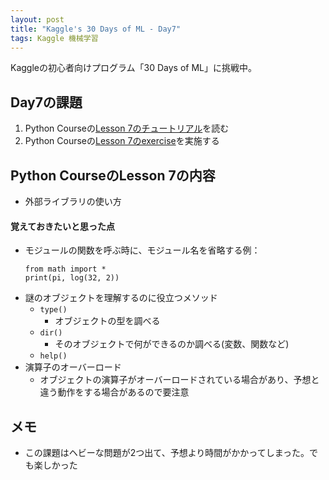 ```yaml
---
layout: post
title: "Kaggle's 30 Days of ML - Day7"
tags: Kaggle 機械学習
---
```


Kaggleの初心者向けプログラム「30 Days of ML」に挑戦中。  

## Day7の課題

1. Python Courseの[Lesson 7のチュートリアル](https://www.kaggle.com/colinmorris/working-with-external-libraries)を読む
1. Python Courseの[Lesson 7のexercise](https://www.kaggle.com/kernels/fork/1275190)を実施する

## Python CourseのLesson 7の内容

+ 外部ライブラリの使い方

#### 覚えておきたいと思った点

+ モジュールの関数を呼ぶ時に、モジュール名を省略する例：
    ```
    from math import *
    print(pi, log(32, 2))
    ```
+ 謎のオブジェクトを理解するのに役立つメソッド
    + `type()`
        + オブジェクトの型を調べる
    + `dir()`
        + そのオブジェクトで何ができるのか調べる(変数、関数など)
    + `help()`
+ 演算子のオーバーロード
    + オブジェクトの演算子がオーバーロードされている場合があり、予想と違う動作をする場合があるので要注意

## メモ

+ この課題はヘビーな問題が2つ出て、予想より時間がかかってしまった。でも楽しかった